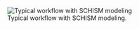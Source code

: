 <figure>
<img alt="Typical workflow with SCHISM modeling" src="assets/typical-workflow.png" title="Typical workflow with SCHISM modeling." />
<figcaption>Typical workflow with SCHISM modeling.</figcaption>
</figure>